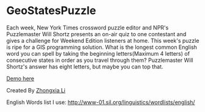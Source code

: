 GeoStatesPuzzle
===========

Each week, New York Times crossword puzzle editor and NPR's Puzzlemaster Will Shortz presents an on-air quiz to one contestant and gives a challenge for Weekend Edition listeners at home. 
This week's puzzle is ripe for a GIS programming solution.
What is the longest common English word you can spell by taking the beginning letters(Maximum 4 letters) of consecutive states in order as you travel through them? 
Puzzlemaster Will Shortz's answer has eight letters, but maybe you can top that.

[Demo here](http://www.zhongxiali.com/100line/)

Created By [Zhongxia Li](https://github.com/zhongxiali)

English Words list I use: http://www-01.sil.org/linguistics/wordlists/english/


